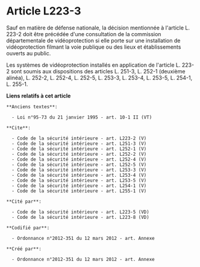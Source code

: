 # Article L223-3

Sauf en matière de défense nationale, la décision mentionnée à l'article L. 223-2 doit être précédée d'une consultation de la
commission départementale de vidéoprotection si elle porte sur une installation de vidéoprotection filmant la voie publique
ou des lieux et établissements ouverts au public. 

Les systèmes de vidéoprotection installés en application de l'article L. 223-2 sont soumis aux dispositions des articles L.
251-3, L. 252-1 (deuxième alinéa), L. 252-2, L. 252-4, L. 252-5, L. 253-3, L. 253-4, L. 253-5, L. 254-1, L. 255-1.

**Liens relatifs à cet article**

	**Anciens textes**:

	  - Loi n°95-73 du 21 janvier 1995 - art. 10-1 II (VT)

	**Cite**:

	  - Code de la sécurité intérieure - art. L223-2 (V)
	  - Code de la sécurité intérieure - art. L251-3 (V)
	  - Code de la sécurité intérieure - art. L252-1 (V)
	  - Code de la sécurité intérieure - art. L252-2 (V)
	  - Code de la sécurité intérieure - art. L252-4 (V)
	  - Code de la sécurité intérieure - art. L252-5 (V)
	  - Code de la sécurité intérieure - art. L253-3 (V)
	  - Code de la sécurité intérieure - art. L253-4 (V)
	  - Code de la sécurité intérieure - art. L253-5 (V)
	  - Code de la sécurité intérieure - art. L254-1 (V)
	  - Code de la sécurité intérieure - art. L255-1 (V)

	**Cité par**:

	  - Code de la sécurité intérieure - art. L223-5 (VD)
	  - Code de la sécurité intérieure - art. L223-8 (VD)

	**Codifié par**:

	  - Ordonnance n°2012-351 du 12 mars 2012 - art. Annexe

	**Créé par**:

	  - Ordonnance n°2012-351 du 12 mars 2012 - art. Annexe
